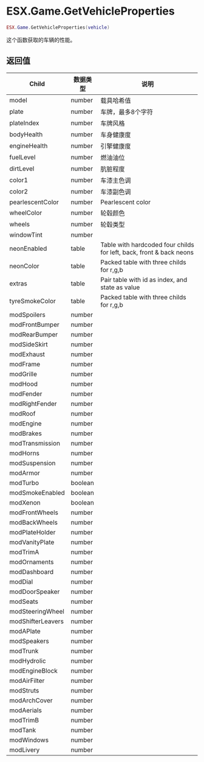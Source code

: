 # ESX.Game.GetVehicleProperties

```lua
ESX.Game.GetVehicleProperties(vehicle)
```

这个函数获取的车辆的性能。

## 返回值

| Child             | 数据类型   | 说明                                                                |
|-------------------|-----------|---------------------------------------------------------------------|
| model             | number    | 载具哈希值                                                           |
| plate             | number    | 车牌，最多8个字符                                                    |
| plateIndex        | number    | 车牌风格                                                             |
| bodyHealth        | number    | 车身健康度                                                           |
| engineHealth      | number    | 引擎健康度                                                           |
| fuelLevel         | number    | 燃油油位                                                             |
| dirtLevel         | number    | 肮脏程度                                                             |
| color1            | number    | 车漆主色调                                                           |
| color2            | number    | 车漆副色调                                                           |
| pearlescentColor  | number    | Pearlescent color                                                   |
| wheelColor        | number    | 轮毂颜色                                                             |
| wheels            | number    | 轮毂类型                                                             |
| windowTint        | number    |                                                                     |
| neonEnabled       | table     | Table with hardcoded four childs for left, back, front & back neons |
| neonColor         | table     | Packed table with three childs for r,g,b                            |
| extras            | table     | Pair table with id as index, and state as value                     |
| tyreSmokeColor    | table     | Packed table with three childs for r,g,b                            |
| modSpoilers       | number    |                                                                     |
| modFrontBumper    | number    |                                                                     |
| modRearBumper     | number    |                                                                     |
| modSideSkirt      | number    |                                                                     |
| modExhaust        | number    |                                                                     |
| modFrame          | number    |                                                                     |
| modGrille         | number    |                                                                     |
| modHood           | number    |                                                                     |
| modFender         | number    |                                                                     |
| modRightFender    | number    |                                                                     |
| modRoof           | number    |                                                                     |
| modEngine         | number    |                                                                     |
| modBrakes         | number    |                                                                     |
| modTransmission   | number    |                                                                     |
| modHorns          | number    |                                                                     |
| modSuspension     | number    |                                                                     |
| modArmor          | number    |                                                                     |
| modTurbo          | boolean   |                                                                     |
| modSmokeEnabled   | boolean   |                                                                     |
| modXenon          | boolean   |                                                                     |
| modFrontWheels    | number    |                                                                     |
| modBackWheels     | number    |                                                                     |
| modPlateHolder    | number    |                                                                     |
| modVanityPlate    | number    |                                                                     |
| modTrimA          | number    |                                                                     |
| modOrnaments      | number    |                                                                     |
| modDashboard      | number    |                                                                     |
| modDial           | number    |                                                                     |
| modDoorSpeaker    | number    |                                                                     |
| modSeats          | number    |                                                                     |
| modSteeringWheel  | number    |                                                                     |
| modShifterLeavers | number    |                                                                     |
| modAPlate         | number    |                                                                     |
| modSpeakers       | number    |                                                                     |
| modTrunk          | number    |                                                                     |
| modHydrolic       | number    |                                                                     |
| modEngineBlock    | number    |                                                                     |
| modAirFilter      | number    |                                                                     |
| modStruts         | number    |                                                                     |
| modArchCover      | number    |                                                                     |
| modAerials        | number    |                                                                     |
| modTrimB          | number    |                                                                     |
| modTank           | number    |                                                                     |
| modWindows        | number    |                                                                     |
| modLivery         | number    |                                                                     |
